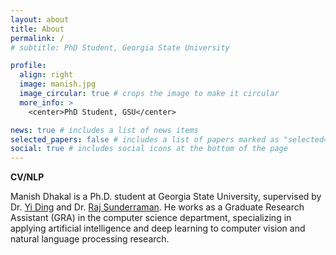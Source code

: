 ```yaml
---
layout: about
title: About
permalink: /
# subtitle: PhD Student, Georgia State University

profile:
  align: right
  image: manish.jpg
  image_circular: true # crops the image to make it circular
  more_info: >
    <center>PhD Student, GSU</center>

news: true # includes a list of news items
selected_papers: false # includes a list of papers marked as "selected={true}"
social: true # includes social icons at the bottom of the page
---
```


<b>CV/NLP</b>

Manish Dhakal is a Ph.D. student at Georgia State University, supervised by Dr. <a alt="dr_ding" href="https://ding1.com">Yi Ding</a> and Dr. <a alt="dr_raj" href="https://tinman.cs.gsu.edu/~raj">Raj Sunderraman</a>. He works as a Graduate Research Assistant (GRA) in the computer science department, specializing in applying artificial intelligence and deep learning to computer vision and natural language processing research.
